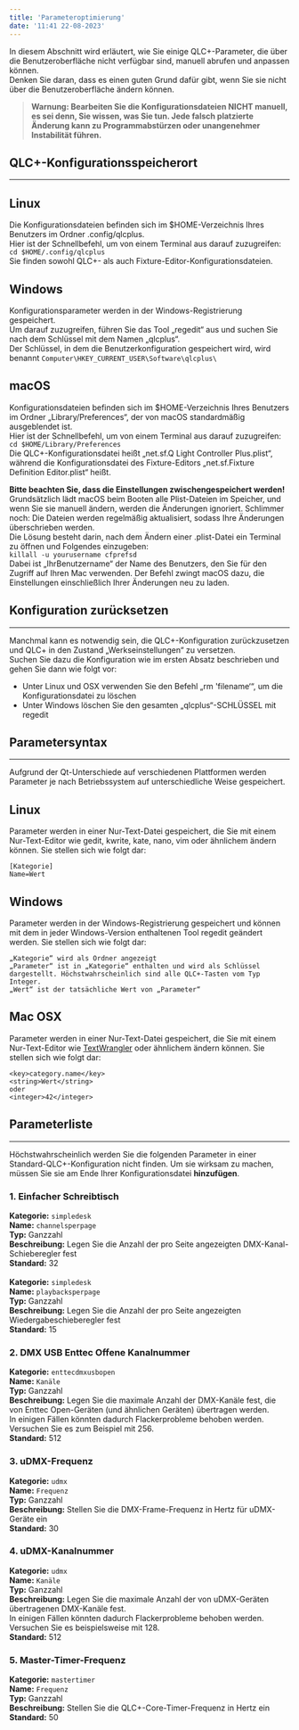 ```yaml
---
title: 'Parameteroptimierung'
date: '11:41 22-08-2023'
---
```


In diesem Abschnitt wird erläutert, wie Sie einige QLC+-Parameter, die über die Benutzeroberfläche nicht verfügbar sind, manuell abrufen und anpassen können.  
Denken Sie daran, dass es einen guten Grund dafür gibt, wenn Sie sie nicht über die Benutzeroberfläche ändern können.

> **Warnung: Bearbeiten Sie die Konfigurationsdateien NICHT manuell, es sei denn, Sie wissen, was Sie tun. Jede falsch platzierte Änderung kann zu Programmabstürzen oder unangenehmer Instabilität führen.**


## QLC+-Konfigurationsspeicherort
<hr>

Linux
-----

Die Konfigurationsdateien befinden sich im $HOME-Verzeichnis Ihres Benutzers im Ordner .config/qlcplus.  
Hier ist der Schnellbefehl, um von einem Terminal aus darauf zuzugreifen:  
`cd $HOME/.config/qlcplus`  
Sie finden sowohl QLC+- als auch Fixture-Editor-Konfigurationsdateien.

Windows
-------

Konfigurationsparameter werden in der Windows-Registrierung gespeichert.  
Um darauf zuzugreifen, führen Sie das Tool „regedit“ aus und suchen Sie nach dem Schlüssel mit dem Namen „qlcplus“.  
Der Schlüssel, in dem die Benutzerkonfiguration gespeichert wird, wird benannt
`Computer\HKEY_CURRENT_USER\Software\qlcplus\`

macOS
-------

Konfigurationsdateien befinden sich im $HOME-Verzeichnis Ihres Benutzers im Ordner „Library/Preferences“, der von macOS standardmäßig ausgeblendet ist.  
Hier ist der Schnellbefehl, um von einem Terminal aus darauf zuzugreifen:  
`cd $HOME/Library/Preferences`  
Die QLC+-Konfigurationsdatei heißt „net.sf.Q Light Controller Plus.plist“, während die Konfigurationsdatei des Fixture-Editors „net.sf.Fixture Definition Editor.plist“ heißt.  
  
**Bitte beachten Sie, dass die Einstellungen zwischengespeichert werden!**  
Grundsätzlich lädt macOS beim Booten alle Plist-Dateien im Speicher, und wenn Sie sie manuell ändern, werden die Änderungen ignoriert. Schlimmer noch: Die Dateien werden regelmäßig aktualisiert, sodass Ihre Änderungen überschrieben werden.  
Die Lösung besteht darin, nach dem Ändern einer .plist-Datei ein Terminal zu öffnen und Folgendes einzugeben:  
`killall -u yourusername cfprefsd`  
Dabei ist „IhrBenutzername“ der Name des Benutzers, den Sie für den Zugriff auf Ihren Mac verwenden. Der Befehl zwingt macOS dazu, die Einstellungen einschließlich Ihrer Änderungen neu zu laden.

## Konfiguration zurücksetzen
<hr>

Manchmal kann es notwendig sein, die QLC+-Konfiguration zurückzusetzen und QLC+ in den Zustand „Werkseinstellungen“ zu versetzen.  
Suchen Sie dazu die Konfiguration wie im ersten Absatz beschrieben und gehen Sie dann wie folgt vor:

* Unter Linux und OSX verwenden Sie den Befehl „rm 'filename‘“, um die Konfigurationsdatei zu löschen
* Unter Windows löschen Sie den gesamten „qlcplus“-SCHLÜSSEL mit regedit

## Parametersyntax
<hr>

Aufgrund der Qt-Unterschiede auf verschiedenen Plattformen werden Parameter je nach Betriebssystem auf unterschiedliche Weise gespeichert.

Linux
-----

Parameter werden in einer Nur-Text-Datei gespeichert, die Sie mit einem Nur-Text-Editor wie gedit, kwrite, kate, nano, vim oder ähnlichem ändern können. Sie stellen sich wie folgt dar:

    [Kategorie]
    Name=Wert

Windows
-------

Parameter werden in der Windows-Registrierung gespeichert und können mit dem in jeder Windows-Version enthaltenen Tool regedit geändert werden. Sie stellen sich wie folgt dar:

    „Kategorie“ wird als Ordner angezeigt
    „Parameter“ ist in „Kategorie“ enthalten und wird als Schlüssel dargestellt. Höchstwahrscheinlich sind alle QLC+-Tasten vom Typ Integer.
    „Wert“ ist der tatsächliche Wert von „Parameter“

Mac OSX
-------

Parameter werden in einer Nur-Text-Datei gespeichert, die Sie mit einem Nur-Text-Editor wie [TextWrangler](https://www.barebones.com/products/textwrangler/) oder ähnlichem ändern können. Sie stellen sich wie folgt dar:

    <key>category.name</key>
    <string>Wert</string>
    oder
    <integer>42</integer>

## Parameterliste
<hr>

Höchstwahrscheinlich werden Sie die folgenden Parameter in einer Standard-QLC+-Konfiguration nicht finden. Um sie wirksam zu machen, müssen Sie sie am Ende Ihrer Konfigurationsdatei **hinzufügen**.

### 1. Einfacher Schreibtisch

**Kategorie:** `simpledesk`<br>
**Name:** `channelsperpage`<br>
**Typ:** Ganzzahl<br>
**Beschreibung:** Legen Sie die Anzahl der pro Seite angezeigten DMX-Kanal-Schieberegler fest<br>
**Standard:** 32<br>
<br>
**Kategorie:** `simpledesk`<br>
**Name:** `playbacksperpage`<br>
**Typ:** Ganzzahl<br>
**Beschreibung:** Legen Sie die Anzahl der pro Seite angezeigten Wiedergabeschieberegler fest<br>
**Standard:** 15<br>

### 2. DMX USB Enttec Offene Kanalnummer

**Kategorie:** `enttecdmxusbopen`<br>
**Name:** `Kanäle`<br>
**Typ:** Ganzzahl<br>
**Beschreibung:** Legen Sie die maximale Anzahl der DMX-Kanäle fest, die von Enttec Open-Geräten (und ähnlichen Geräten) übertragen werden.<br>
In einigen Fällen könnten dadurch Flackerprobleme behoben werden. Versuchen Sie es zum Beispiel mit 256.<br>
**Standard:** 512<br>

### 3. uDMX-Frequenz

**Kategorie:** `udmx`<br>
**Name:** `Frequenz`<br>
**Typ:** Ganzzahl<br>
**Beschreibung:** Stellen Sie die DMX-Frame-Frequenz in Hertz für uDMX-Geräte ein<br>
**Standard:** 30<br>

### 4. uDMX-Kanalnummer

**Kategorie:** `udmx`<br>
**Name:** `Kanäle`<br>
**Typ:** Ganzzahl<br>
**Beschreibung:** Legen Sie die maximale Anzahl der von uDMX-Geräten übertragenen DMX-Kanäle fest.<br>
In einigen Fällen könnten dadurch Flackerprobleme behoben werden. Versuchen Sie es beispielsweise mit 128.<br>
**Standard:** 512<br>

### 5. Master-Timer-Frequenz

**Kategorie:** `mastertimer`<br>
**Name:** `Frequenz`<br>
**Typ:** Ganzzahl<br>
**Beschreibung:** Stellen Sie die QLC+-Core-Timer-Frequenz in Hertz ein<br>
**Standard:** 50<br>

